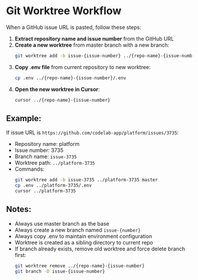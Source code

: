 # Git Worktree Workflow

When a GitHub issue URL is pasted, follow these steps:

1. **Extract repository name and issue number** from the GitHub URL
2. **Create a new worktree** from master branch with a new branch:
   ```bash
   git worktree add -b issue-{issue-number} ../{repo-name}-{issue-number} master
   ```
3. **Copy .env file** from current repository to new worktree:
   ```bash
   cp .env ../{repo-name}-{issue-number}/.env
   ```
4. **Open the new worktree in Cursor**:
   ```bash
   cursor ../{repo-name}-{issue-number}
   ```

## Example:
If issue URL is `https://github.com/codelab-app/platform/issues/3735`:
- Repository name: platform
- Issue number: 3735
- Branch name: `issue-3735`
- Worktree path: `../platform-3735`
- Commands:
  ```bash
  git worktree add -b issue-3735 ../platform-3735 master
  cp .env ../platform-3735/.env
  cursor ../platform-3735
  ```

## Notes:
- Always use master branch as the base
- Always create a new branch named `issue-{number}`
- Always copy .env to maintain environment configuration
- Worktree is created as a sibling directory to current repo
- If branch already exists, remove old worktree and force delete branch first:
  ```bash
  git worktree remove ../{repo-name}-{issue-number}
  git branch -D issue-{issue-number}
  ```